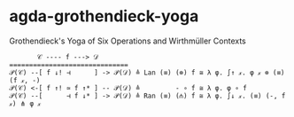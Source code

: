 # agda-grothendieck-yoga

Grothendieck's Yoga of Six Operations and Wirthmüller Contexts

```
       𝒞 ---- f ---> 𝒟
==============================
𝒫(𝒞) --[ f ↓! ⊣      ] -> 𝒫(𝒟) ≜ Lan (≡) (⊗) f ≅ λ φ. ∫↑ 𝓍. φ 𝓍 ⊗ (≡) (f 𝓍, -)
𝒫(𝒞) <-[ f ↑! ≃ f ↑* ] -- 𝒫(𝒟) ≜         - ∘ f ≅ λ φ. φ ∘ f
𝒫(𝒞) --[      ⊣ f ↓* ] -> 𝒫(𝒟) ≜ Ran (≡) (⋔) f ≅ λ φ. ∫↓ 𝓍. (≡) (-, f 𝓍) ⋔ φ 𝓍
```
